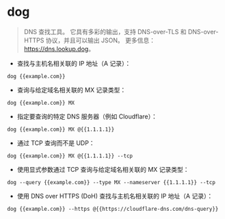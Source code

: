 # dog

> DNS 查找工具。
> 它具有多彩的输出，支持 DNS-over-TLS 和 DNS-over-HTTPS 协议，并且可以输出 JSON。
> 更多信息：<https://dns.lookup.dog>。

- 查找与主机名相关联的 IP 地址（A 记录）：

`dog {{example.com}}`

- 查询与给定域名相关联的 MX 记录类型：

`dog {{example.com}} MX`

- 指定要查询的特定 DNS 服务器（例如 Cloudflare）：

`dog {{example.com}} MX @{{1.1.1.1}}`

- 通过 TCP 查询而不是 UDP：

`dog {{example.com}} MX @{{1.1.1.1}} --tcp`

- 使用显式参数通过 TCP 查询与给定域名相关联的 MX 记录类型：

`dog --query {{example.com}} --type MX --nameserver {{1.1.1.1}} --tcp`

- 使用 DNS over HTTPS (DoH) 查找与主机名相关联的 IP 地址（A 记录）：

`dog {{example.com}} --https @{{https://cloudflare-dns.com/dns-query}}`